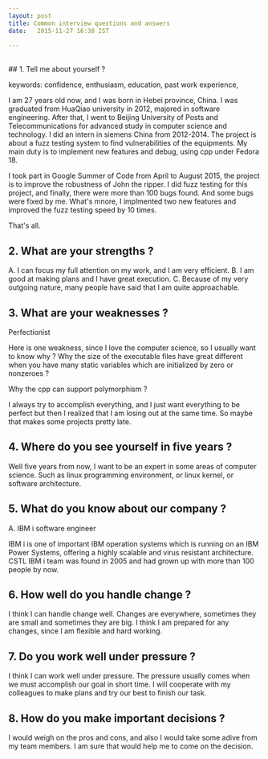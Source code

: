 ```yaml
---
layout: post
title: Common interview questions and answers
date:   2015-11-27 16:38 IST

---
```

<br>
## 1. Tell me about yourself ?

keywords: confidence, enthusiasm, education, past work experience, 

I am 27 years old now, and I was born in Hebei province, China.
I was graduated from HuaQiao university in 2012, majored in software engineering.
After that, I went to Beijing University of Posts and Telecommunications for advanced
study in computer science and technology.
I did an intern in siemens China from 2012-2014. The project is about a fuzz testing
system to find vulnerabilities of the equipments. My main duty is to implement new 
features and debug, using cpp under Fedora 18.

I took part in Google Summer of Code from April to August 2015, the project is to
improve the robustness of John the ripper. I did fuzz testing for this project, and
finally, there were more than 100 bugs found. And some bugs were fixed by me. What's
mnore, I implmented two new features and improved the fuzz testing speed by 10 times.

That's all.

## 2. What are your strengths ?

A. I can focus my full attention on my work, and I am very efficient.
B. I am good at making plans and I have great execution.
C. Because of my very outgoing nature, many people have said that I am quite approachable.

## 3. What are your weaknesses ?

Perfectionist

Here is one weakness, since I love the computer science, so I usually want to know why ?
Why the size of the executable files have great different when you have many static variables which
are initialized by zero or nonzeroes ?

Why the cpp can support polymorphism ?

I always try to accomplish everything, and I just want everything to be perfect but then
I realized that I am losing out at the same time. So maybe that makes some projects pretty late.

## 4. Where do you see yourself in five years ?

Well five years from now, I want to be an expert in some areas of computer science.
Such as linux programming environment, or linux kernel, or software architecture.

## 5. What do you know about our company ?

A. IBM i software engineer

IBM i is one of important IBM operation systems which is running on an IBM Power Systems,
offering a highly scalable and virus resistant architecture. CSTL IBM i team was found in
2005 and had grown up with more than 100 people by now.

## 6. How well do you handle change ?

I think I can handle change well. Changes are everywhere, sometimes they are small and sometimes
they are big. I think I am prepared for any changes, since I am flexible and hard working.

## 7. Do you work well under pressure ?

I think I can work well under pressure. The pressure usually comes when we must accomplish our
goal in short time. I will cooperate with my colleagues to make plans and try our best to finish
our task.

## 8. How do you make important decisions ?

I would weigh on the pros and cons, and also I would take some adive from my team members.
I am sure that would help me to come on the decision.
